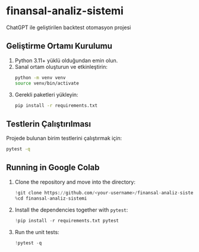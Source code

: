 # finansal-analiz-sistemi
ChatGPT ile geliştirilen backtest otomasyon projesi

## Geliştirme Ortamı Kurulumu

1. Python 3.11+ yüklü olduğundan emin olun.
2. Sanal ortam oluşturun ve etkinleştirin:
   ```bash
   python -m venv venv
   source venv/bin/activate
   ```
3. Gerekli paketleri yükleyin:
   ```bash
   pip install -r requirements.txt
   ```

## Testlerin Çalıştırılması

Projede bulunan birim testlerini çalıştırmak için:
```bash
pytest -q
```

## Running in Google Colab

1. Clone the repository and move into the directory:
   ```python
   !git clone https://github.com/<your-username>/finansal-analiz-sistemi.git
   %cd finansal-analiz-sistemi
   ```
2. Install the dependencies together with `pytest`:
   ```python
   !pip install -r requirements.txt pytest
   ```
3. Run the unit tests:
   ```python
   !pytest -q
   ```

